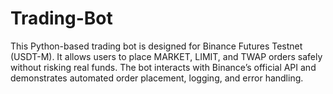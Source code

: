 # Trading-Bot
This Python-based trading bot is designed for Binance Futures Testnet (USDT-M). It allows users to place MARKET, LIMIT, and TWAP orders safely without risking real funds. The bot interacts with Binance’s official API and demonstrates automated order placement, logging, and error handling.
